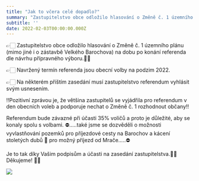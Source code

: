 ```yaml
---
title: "Jak to včera celé dopadlo?"
summary: "Zastupitelstvo obce odložilo hlasování o Změně č. 1 územního plánu."
subtitle: ''
date: 2022-02-03T00:00:00.000Z
---
```


👉🏻 Zastupitelstvo obce odložilo hlasování o Změně č. 1 územního plánu (mimo jiné i o zástavbě Velkého Barochova) na dobu po konání referenda dle návrhu přípravného výboru.🙏🏻

👉🏻 Navržený termín  referenda jsou obecní volby na podzim 2022. 

👉🏻 Na některém příštím zasedání musí zastupitelstvo referendum vyhlásit svým usnesením.

‼️Pozitivní zprávou je, že většina zastupitelů se vyjádřila pro referendum v den obecních voleb a podporuje nechat o Změně č. 1 rozhodnout občany‼️

Referendum bude závazné při účasti 35% voličů a proto je důležité, aby se konaly  spolu s volbami. 
⛔.....také jsme se dozvěděli o možnosti vyvlastňování pozemků pro příjezdové cesty na Barochov a kácení stoletých dubů 🌳 pro možný příjezd od Mrače.....⛔

Je to tak díky Vašim podpisům a účasti na zasedání zastupitelstva.💪🏻 Děkujeme! 🙏🏻

![](/img/dekujeme.jpg)
